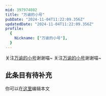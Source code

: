 ```yaml
---
mid: 397974802
title: "万谕的小号"
pubDate: "2024-11-04T11:22:09.356Z"
updatedDate: "2024-11-04T11:22:09.356Z"
profile:
  {
    Nickname: ["万谕的小号"],
  }
---
```


关注[万谕的小号](https://space.bilibili.com/397974802)谢谢喵~ 关注[万谕的小号](https://space.bilibili.com/397974802)谢谢喵~

## 此条目有待补充
你可以在[这里](https://github.com/Yuhanawa/VTuber.ICU-Content/edit/master/v/万谕的小号/index.md)编辑本文
